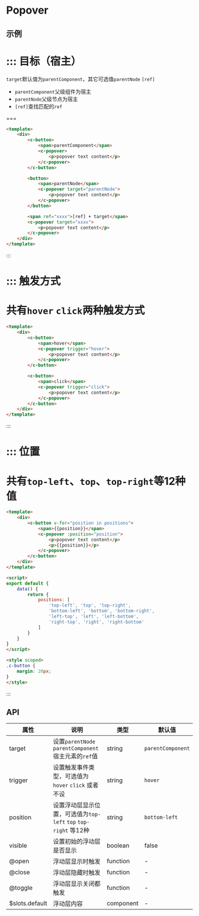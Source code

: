 # Popover

## 示例


::: 目标（宿主）
===
`target`默认值为`parentComponent`，其它可选值`parentNode` `[ref]`
- `parentComponent`父级组件为宿主
- `parentNode`父级节点为宿主
- `[ref]`查找匹配的`ref`

===
```html
<template>
	<div>
		<c-button>
			<span>parentComponent</span>
			<c-popover>
				<p>popover text content</p>
			</c-popover>
		</c-button>

		<button>
			<span>parentNode</span>
			<c-popover target="parentNode">
				<p>popover text content</p>
			</c-popover>
		</button>

		<span ref="xxxx">[ref] + target</span>
		<c-popover target="xxxx">
			<p>popover text content</p>
		</c-popover>
	</div>
</template>
```
:::


::: 触发方式
===
共有`hover` `click`两种触发方式
===
```html
<template>
	<div>
		<c-button>
			<span>hover</span>
			<c-popover trigger="hover">
				<p>popover text content</p>
			</c-popover>
		</c-button>

		<c-button>
			<span>click</span>
			<c-popover trigger="click">
				<p>popover text content</p>
			</c-popover>
		</c-button>
	</div>
</template>
```
:::


::: 位置
===
共有`top-left`、`top`、`top-right`等12种值
===
```html
<template>
	<div>
		<c-button v-for="position in positions">
			<span>{{position}}</span>
			<c-popover :position="position">
				<p>popover text content</p>
				<p>{{position}}</p>
			</c-popover>
		</c-button>
	</div>
</template>

<script>
export default {
	data() {
		return {
			positions: [
				'top-left', 'top', 'top-right',
				'bottom-left', 'bottom', 'bottom-right',
				'left-top', 'left', 'left-bottom',
				'right-top', 'right', 'right-bottom'
			]
		}
	}
}
</script>

<style scoped>
.c-button {
	margin: 20px;
}
</style>
```
:::



## API

| 属性       | 说明                                       | 类型       | 默认值           |
| -------- | ---------------------------------------- | -------- | ------------- |
| target   | 设置`parentNode` `parentComponent` 宿主元素的`ref`值  | string   | `parentComponent` |
| trigger  | 设置触发事件类型，可选值为`hover` `click` 或者不设        | string   | `hover`       |
| position | 设置浮动层显示位置，可选值为`top-left` `top` `top-right` 等12种 | string   | `bottom-left` |
| visible  | 设置初始的浮动层是否显示                             | boolean  | false         |
| @open    | 浮动层显示时触发                                 | function | -             |
| @close   | 浮动层隐藏时触发                                 | function | -             |
| @toggle  | 浮动层显示关闭都触发                               | function | -             |
| $slots.default | 浮动层内容                                | component | -     |
